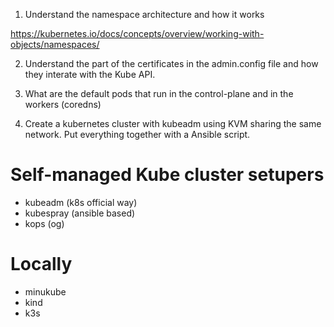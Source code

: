 1. Understand the namespace architecture and how it works

https://kubernetes.io/docs/concepts/overview/working-with-objects/namespaces/

2. Understand the part of the certificates in the admin.config file and how they interate with the Kube API.

3. What are the default pods that run in the control-plane and in the workers (coredns)

3. Create a kubernetes cluster with kubeadm using KVM sharing the same network. Put everything together with a Ansible script.

# Self-managed Kube cluster setupers

- kubeadm (k8s official way)
- kubespray (ansible based)
- kops (og)

# Locally

- minukube
- kind
- k3s
